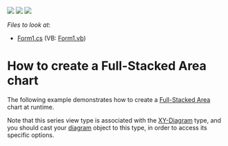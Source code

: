 <!-- default badges list -->
![](https://img.shields.io/endpoint?url=https://codecentral.devexpress.com/api/v1/VersionRange/128573420/13.1.4%2B)
[![](https://img.shields.io/badge/Open_in_DevExpress_Support_Center-FF7200?style=flat-square&logo=DevExpress&logoColor=white)](https://supportcenter.devexpress.com/ticket/details/E1207)
[![](https://img.shields.io/badge/📖_How_to_use_DevExpress_Examples-e9f6fc?style=flat-square)](https://docs.devexpress.com/GeneralInformation/403183)
<!-- default badges end -->
<!-- default file list -->
*Files to look at*:

* [Form1.cs](./CS/Series_FullStackedAreaChart/Form1.cs) (VB: [Form1.vb](./VB/Series_FullStackedAreaChart/Form1.vb))
<!-- default file list end -->
# How to create a Full-Stacked Area chart


<p>The following example demonstrates how to create a <a href="http://devexpress.com/Help/Content.aspx?help=XtraCharts&document=CustomDocument2981.htm">Full-Stacked Area</a> chart at runtime.</p><p>Note that this series view type is associated with the <a href="http://devexpress.com/Help/Content.aspx?help=XtraCharts&document=CustomDocument5908.htm">XY-Diagram</a> type, and you should cast your <a href="http://devexpress.com/Help/Content.aspx?help=XtraCharts&document=CustomDocument6017.htm">diagram</a> object to this type, in order to access its specific options.</p>

<br/>


